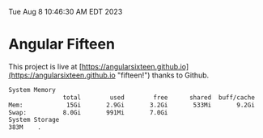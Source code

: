 Tue Aug  8 10:46:30 AM EDT 2023

# Angular Fifteen


This project is live at [https://angularsixteen.github.io](https://angularsixteen.github.io "fifteen!") thanks to Github.

```bash
System Memory
               total        used        free      shared  buff/cache   available
Mem:            15Gi       2.9Gi       3.2Gi       533Mi       9.2Gi        11Gi
Swap:          8.0Gi       991Mi       7.0Gi
System Storage
383M	.
